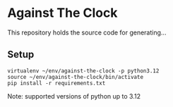 
Against The Clock
=================

This repository holds the source code for generating...

Setup
-----

    virtualenv ~/env/against-the-clock -p python3.12
    source ~/env/against-the-clock/bin/activate
    pip install -r requirements.txt

Note: supported versions of python up to 3.12
